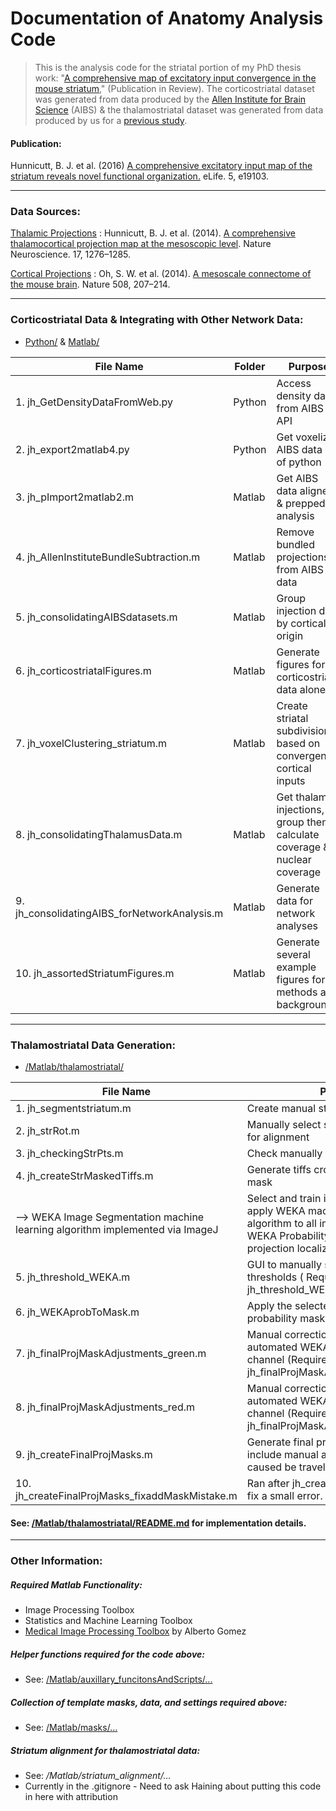 # Documentation of Anatomy Analysis Code

> This is the analysis code for the striatal portion of my PhD thesis work: "[A comprehensive map of excitatory input convergence in the mouse striatum](http://digitalcommons.ohsu.edu/etd/3724/)," (Publication in Review). The corticostriatal dataset was generated from data produced by the [Allen Institute for Brain Science](http://connectivity.brain-map.org/projection) (AIBS) & the thalamostriatal dataset was generated from data produced by us for a [previous study](http://www.nature.com/neuro/journal/v17/n9/abs/nn.3780.html).

#### Publication:
Hunnicutt, B. J. et al. (2016) [A comprehensive excitatory input map of the striatum reveals novel functional organization.](https://elife.elifesciences.org/content/5/e19103/article-data) eLife. 5, e19103.

---
### Data Sources:

[Thalamic Projections](http://digitalcollections.ohsu.edu/projectionmap "OHSU Data archive")
: Hunnicutt, B. J. et al. (2014). [A comprehensive thalamocortical projection map at the mesoscopic level](http://www.nature.com/neuro/journal/v17/n9/abs/nn.3780.html). Nature Neuroscience. 17, 1276–1285.

[Cortical Projections](http://connectivity.brain-map.org/projection "AIBS Mouse Brain Connectivity Site")
: Oh, S. W. et al. (2014). [A mesoscale connectome of the mouse brain](http://www.nature.com/nature/journal/v508/n7495/full/nature13186.html). Nature 508, 207–214.


---
### Corticostriatal Data & Integrating with Other Network Data:
* [Python/](https://github.com/BJHunnicutt/anatomy/tree/master/Python) &  [Matlab/](https://github.com/BJHunnicutt/anatomy/tree/master/Matlab)

| File Name					| Folder |	Purpose
| ----------------------------------|-------------|---
| 1. jh_GetDensityDataFromWeb.py | Python |	Access density data from AIBS API
| 2. jh_export2matlab4.py | Python |	Get voxelized AIBS data out of python
| 3. jh_pImport2matlab2.m			| Matlab |	Get AIBS data aligned & prepped for analysis
| 4. jh_AllenInstituteBundleSubtraction.m	| Matlab |	Remove bundled projections from AIBS data
| 5. jh_consolidatingAIBSdatasets.m	| Matlab |	Group injection data by cortical origin
| 6. jh_corticostriatalFigures.m | Matlab | Generate figures for corticostriatal data alone
| 7. jh_voxelClustering_striatum.m | Matlab | Create striatal subdivisions based on convergent cortical inputs
| 8. jh_consolidatingThalamusData.m | Matlab | Get thalamic injections, group them, calculate coverage & nuclear coverage
| 9. jh_consolidatingAIBS_forNetworkAnalysis.m | Matlab | Generate data for network analyses
| 10. jh_assortedStriatumFigures.m | Matlab | Generate several example figures for methods and background


---
### Thalamostriatal Data Generation:
 * [/Matlab/thalamostriatal/](https://github.com/BJHunnicutt/anatomy/tree/master/Matlab/thalamostriatal)

| File Name					|	Purpose
| ----------------------------------|-------------
| 1. jh_segmentstriatum.m | Create manual striatum masks
| 2. jh_strRot.m | Manually select striatal landmarks used for alignment
| 3. jh_checkingStrPts.m | Check manually selected points
| 4. jh_createStrMaskedTiffs.m | Generate tiffs cropped by the striatum mask
| --> WEKA Image Segmentation machine learning algorithm implemented via ImageJ | Select and train image subset, then apply WEKA machine learning algorithm to all images. Output => WEKA Probability Images for diffuse projection localization
| 5. jh_threshold_WEKA.m | GUI to manually select probability thresholds ( Requires: jh_threshold_WEKA.fig)
| 6. jh_WEKAprobToMask.m | Apply the selected thresholds to the probability masks
| 7. jh_finalProjMaskAdjustments_green.m | Manual correction of small errors in automated WEKA ML output for green channel (Requires: jh_finalProjMaskAdjustments_green.fig)
| 8. jh_finalProjMaskAdjustments_red.m | Manual correction of small errors in automated WEKA ML output for red channel (Requires: jh_finalProjMaskAdjustments_red.fig)
| 9. jh_createFinalProjMasks.m | Generate final projection masks that include manual adjustments and holes caused be traveling axons filled
| 10. jh_createFinalProjMasks_fixaddMaskMistake.m | Ran after jh_createFinalProjMasks.m to fix a small error.

#### See: [/Matlab/thalamostriatal/README.md](https://github.com/BJHunnicutt/anatomy/blob/master/Matlab/thalamostriatal/README.md) for implementation details.


<!-- | jh_trainedStrProjMaskGen.m | Creates colormask.mat to subract aberrantly localized projections * Originally did this after jh_WEKAprobToMask.m, then refined with jh_finalProjMaskAdjustments... GUIs, but jsut starting with the GIUS works too-->

---
### Other Information:
##### Required Matlab Functionality:
* Image Processing Toolbox
* Statistics and Machine Learning Toolbox
* [Medical Image Processing Toolbox](https://www.mathworks.com/matlabcentral/fileexchange/41594-medical-image-processing-toolbox) by Alberto Gomez


##### Helper functions required for the code above:
* See: [/Matlab/auxillary_funcitonsAndScripts/...](https://github.com/BJHunnicutt/anatomy/tree/master/Matlab/auxillary_funcitonsAndScripts)

##### Collection of template masks, data, and settings required above:
* See: [/Matlab/masks/...](https://github.com/BJHunnicutt/anatomy/tree/master/Matlab/masks)

##### Striatum alignment for thalamostriatal data:
* See: */Matlab/striatum_alignment/...*
* Currently in the .gitignore - Need to ask Haining about putting this code in here with attribution
